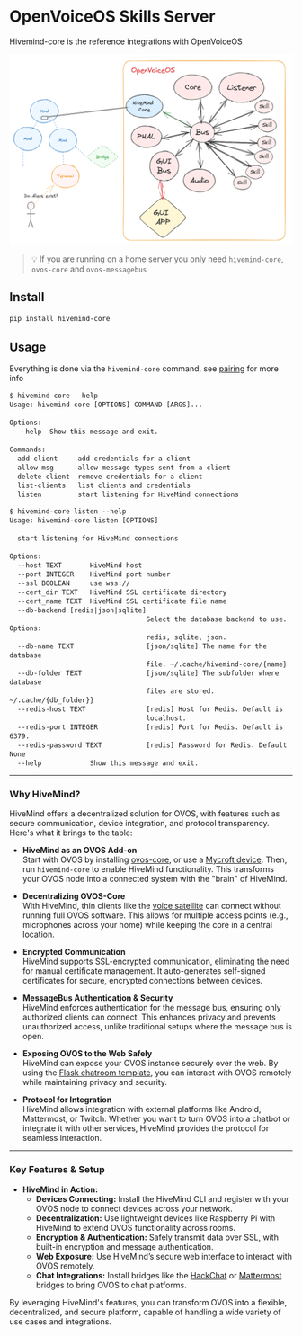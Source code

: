 # OpenVoiceOS Skills Server

Hivemind-core is the reference integrations with OpenVoiceOS

![img_11.png](img_11.png)

> 💡 If you are running on a home server you only need `hivemind-core`, `ovos-core` and `ovos-messagebus`


## Install

```bash
pip install hivemind-core
```

## Usage

Everything is done via the `hivemind-core` command, see [pairing](./03_pairing.md) for more info

```shell
$ hivemind-core --help
Usage: hivemind-core [OPTIONS] COMMAND [ARGS]...

Options:
  --help  Show this message and exit.

Commands:
  add-client     add credentials for a client
  allow-msg      allow message types sent from a client
  delete-client  remove credentials for a client
  list-clients   list clients and credentials
  listen         start listening for HiveMind connections
```

```shell
$ hivemind-core listen --help
Usage: hivemind-core listen [OPTIONS]

  start listening for HiveMind connections

Options:
  --host TEXT       HiveMind host
  --port INTEGER    HiveMind port number
  --ssl BOOLEAN     use wss://
  --cert_dir TEXT   HiveMind SSL certificate directory
  --cert_name TEXT  HiveMind SSL certificate file name
  --db-backend [redis|json|sqlite]
                                  Select the database backend to use. Options:
                                  redis, sqlite, json.
  --db-name TEXT                  [json/sqlite] The name for the database
                                  file. ~/.cache/hivemind-core/{name}
  --db-folder TEXT                [json/sqlite] The subfolder where database
                                  files are stored. ~/.cache/{db_folder}}
  --redis-host TEXT               [redis] Host for Redis. Default is
                                  localhost.
  --redis-port INTEGER            [redis] Port for Redis. Default is 6379.
  --redis-password TEXT           [redis] Password for Redis. Default None
  --help            Show this message and exit.
```


---

### Why HiveMind?

HiveMind offers a decentralized solution for OVOS, with features such as secure communication, device integration, and protocol transparency. Here's what it brings to the table:

- **HiveMind as an OVOS Add-on**  
  Start with OVOS by installing [ovos-core](https://github.com/OpenVoiceOS/ovos-core), or use a [Mycroft device](https://www.kickstarter.com/projects/aiforeveryone/mycroft-mark-ii-the-open-voice-assistant). Then, run `hivemind-core` to enable HiveMind functionality. This transforms your OVOS node into a connected system with the "brain" of HiveMind.

- **Decentralizing OVOS-Core**  
  With HiveMind, thin clients like the [voice satellite](https://github.com/JarbasHiveMind/HiveMind-voice-sat) can connect without running full OVOS software. This allows for multiple access points (e.g., microphones across your home) while keeping the core in a central location.

- **Encrypted Communication**  
  HiveMind supports SSL-encrypted communication, eliminating the need for manual certificate management. It auto-generates self-signed certificates for secure, encrypted connections between devices.

- **MessageBus Authentication & Security**  
  HiveMind enforces authentication for the message bus, ensuring only authorized clients can connect. This enhances privacy and prevents unauthorized access, unlike traditional setups where the message bus is open.

- **Exposing OVOS to the Web Safely**  
  HiveMind can expose your OVOS instance securely over the web. By using the [Flask chatroom template](https://github.com/JarbasHiveMind/HiveMind-flask-template), you can interact with OVOS remotely while maintaining privacy and security.

- **Protocol for Integration**  
  HiveMind allows integration with external platforms like Android, Mattermost, or Twitch. Whether you want to turn OVOS into a chatbot or integrate it with other services, HiveMind provides the protocol for seamless interaction.

---

### Key Features & Setup

- **HiveMind in Action:**
  - **Devices Connecting:** Install the HiveMind CLI and register with your OVOS node to connect devices across your network.
  - **Decentralization:** Use lightweight devices like Raspberry Pi with HiveMind to extend OVOS functionality across rooms.
  - **Encryption & Authentication:** Safely transmit data over SSL, with built-in encryption and message authentication.
  - **Web Exposure:** Use HiveMind’s secure web interface to interact with OVOS remotely.
  - **Chat Integrations:** Install bridges like the [HackChat](https://github.com/JarbasHiveMind/HiveMind-HackChatBridge) or [Mattermost](https://github.com/JarbasHiveMind/HiveMind_mattermost_bridge) bridges to bring OVOS to chat platforms.

By leveraging HiveMind's features, you can transform OVOS into a flexible, decentralized, and secure platform, capable of handling a wide variety of use cases and integrations.
